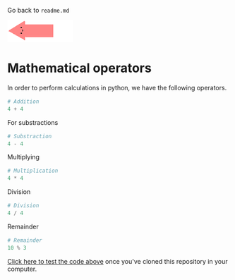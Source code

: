 Go back to `readme.md`

[![Go Back Arrow](../media/go_back.gif)](../readme.md)

# **Mathematical operators**

In order to perform calculations in python, we have the following operators.

```python
# Addition
4 + 4
```
For substractions

```python
# Substraction
4 - 4
```

Multiplying

```python
# Multiplication
4 * 4
```

Division

```python
# Division
4 / 4
```

Remainder

```python
# Remainder
10 % 3
```

[Click here to test the code above](math_operators.ipynb) once you've cloned this repository in your computer.